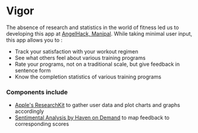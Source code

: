 # Vigor

The absence of research and statistics in the world of fitness led us to developing this app at [AngelHack, Manipal](http://www.hackathon.io/ahmanipal2016).
While taking minimal user input, this app allows you to :

* Track your satisfaction with your workout regimen
* See what others feel about various training programs
* Rate your programs, not on a traditional scale, but give feedback in sentence form
* Know the completion statistics of various training programs

### Components include

* [Apple's ResearchKit](https://github.com/ResearchKit/ResearchKit) to gather user data and plot charts and graphs accordingly
* [Sentimental Analysis by Haven on Demand](https://dev.havenondemand.com/apis/analyzesentiment) to map feedback to corresponding scores
